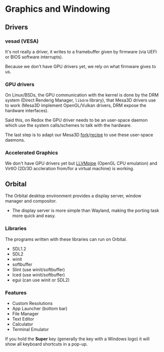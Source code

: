 # Graphics and Windowing

## Drivers

### vesad (VESA)

It's not really a driver, it writes to a framebuffer given by firmware (via UEFI or BIOS software interrupts).

Because we don't have GPU drivers yet, we rely on what firmware gives to us.

### GPU drivers

On Linux/BSDs, the GPU communication with the kernel is done by the DRM system (Direct Renderig Manager, `libdrm` library), that Mesa3D drivers use to work (Mesa3D implement OpenGL/Vulkan drivers, DRM expose the hardware interfaces).

Said this, on Redox the GPU driver needs to be an user-space daemon which use the system calls/schemes to talk with the hardware.

The last step is to adapt our Mesa3D [fork](https://gitlab.redox-os.org/redox-os/mesa)/[recipe](https://gitlab.redox-os.org/redox-os/cookbook/-/blob/master/recipes/mesa/recipe.toml) to use these user-space daemons.

### Accelerated Graphics

We don't have GPU drivers yet but [LLVMpipe](https://docs.mesa3d.org/drivers/llvmpipe.html) (OpenGL CPU emulation) and VirtIO (2D/3D accleration from/for a virtual machine) is working.

## Orbital

The Orbital desktop environment provides a display server, window manager and compositor.

- The display server is more simple than Wayland, making the porting task more quick and easy.

### Libraries

The programs written with these libraries can run on Orbital.

- SDL1.2
- SDL2
- winit
- softbuffer
- Slint (use winit/softbuffer)
- Iced (use winit/softbuffer)
- egui (can use winit or SDL2)

### Features

- Custom Resolutions
- App Launcher (bottom bar)
- File Manager
- Text Editor
- Calculator
- Terminal Emulator

If you hold the **Super** key (generally the key with a Windows logo) it will show all keyboard shortcuts in a pop-up.
